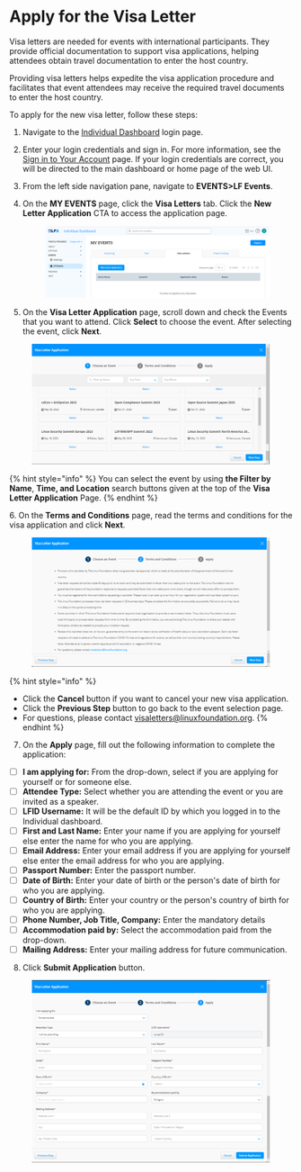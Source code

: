 # Apply for the Visa Letter

Visa letters are needed for events with international participants. They provide official documentation to support visa applications, helping attendees obtain travel documentation to enter the host country.&#x20;

Providing visa letters helps expedite the visa application procedure and facilitates that event attendees may receive the required travel documents to enter the host country.

To apply for the new visa letter, follow these steps:

1. Navigate to the [Individual Dashboard](https://openprofile.dev/) login page.
2. Enter your login credentials and sign in. For more information, see the [Sign in to Your Account](https://docs.linuxfoundation.org/lfx/sso/sign-in) page. If your login credentials are correct, you will be directed to the main dashboard or home page of the web UI.
3. From the left side navigation pane, navigate to **EVENTS>LF Events**.
4.  On the **MY EVENTS** page, click the **Visa Letters** tab. Click the **New Letter Application** CTA to access the application page.

    <figure><img src=".gitbook/assets/image (3).png" alt=""><figcaption></figcaption></figure>
5. On the **Visa Letter Application** page, scroll down and check the Events that you want to attend. Click **Select** to choose the event. After selecting the event, click **Next**.

<figure><img src=".gitbook/assets/Visa Application CTA.png" alt=""><figcaption></figcaption></figure>

{% hint style="info" %}
You can select the event by using **the Filter by Name**, **Time, and Location** search buttons given at the top of the **Visa Letter Application** Page.
{% endhint %}

6\. On the **Terms and Conditions** page, read the terms and conditions for the visa application and click **Next**.&#x20;

<figure><img src=".gitbook/assets/Terms and conditions.png" alt=""><figcaption></figcaption></figure>

{% hint style="info" %}
* Click the **Cancel** button if you want to cancel your new visa application.
* Click the **Previous Step** button to go back to the event selection page.&#x20;
* For questions, please contact [visaletters@linuxfoundation.org](mailto:visaletters@linuxfoundation.org).
{% endhint %}

7. On the **Apply** page, fill out the following information to complete the application:

* [ ] **I am applying for:** From the drop-down, select if you are applying for yourself or for someone else.
* [ ] **Attendee Type:** Select whether you are attending the event or you are invited as a speaker.
* [ ] **LFID Username:** It will be the default ID by which you logged in to the Individual dashboard.
* [ ] **First and Last Name:** Enter your name if you are applying for yourself else enter the name for who you are applying.
* [ ] **Email Address:** Enter your email address if you are applying for yourself else enter the email address for who you are applying.
* [ ] **Passport Number:** Enter the passport number.
* [ ] **Date of Birth:** Enter your date of birth or the person's date of birth for who you are applying.
* [ ] **Country of Birth:** Enter your country or the person's country of birth for who you are applying.
* [ ] **Phone Number, Job Title, Company:** Enter the mandatory details
* [ ] **Accommodation paid by:** Select the accommodation paid from the drop-down.
* [ ] **Mailing Address:** Enter your mailing address for future communication.

8. Click **Submit Application** button.

<figure><img src=".gitbook/assets/Visa sumission.png" alt=""><figcaption></figcaption></figure>





&#x20;&#x20;

